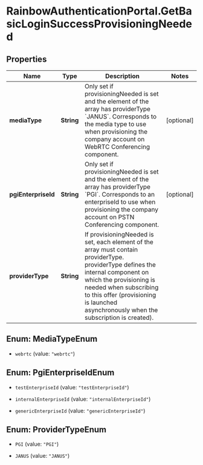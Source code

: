 # RainbowAuthenticationPortal.GetBasicLoginSuccessProvisioningNeeded

## Properties
Name | Type | Description | Notes
------------ | ------------- | ------------- | -------------
**mediaType** | **String** | Only set if provisioningNeeded is set and the element of the array has providerType &#x60;JANUS&#x60;. Corresponds to the media type to use when provisioning the company account on WebRTC Conferencing component. | [optional] 
**pgiEnterpriseId** | **String** | Only set if provisioningNeeded is set and the element of the array has providerType &#x60;PGI&#x60;. Corresponds to an enterpriseId to use when provisioning the company account on PSTN Conferencing component. | [optional] 
**providerType** | **String** | If provisioningNeeded is set, each element of the array must contain providerType. providerType defines the internal component on which the provisioning is needed when subscribing to this offer (provisioning is launched asynchronously when the subscription is created). | 


<a name="MediaTypeEnum"></a>
## Enum: MediaTypeEnum


* `webrtc` (value: `"webrtc"`)




<a name="PgiEnterpriseIdEnum"></a>
## Enum: PgiEnterpriseIdEnum


* `testEnterpriseId` (value: `"testEnterpriseId"`)

* `internalEnterpriseId` (value: `"internalEnterpriseId"`)

* `genericEnterpriseId` (value: `"genericEnterpriseId"`)




<a name="ProviderTypeEnum"></a>
## Enum: ProviderTypeEnum


* `PGI` (value: `"PGI"`)

* `JANUS` (value: `"JANUS"`)




